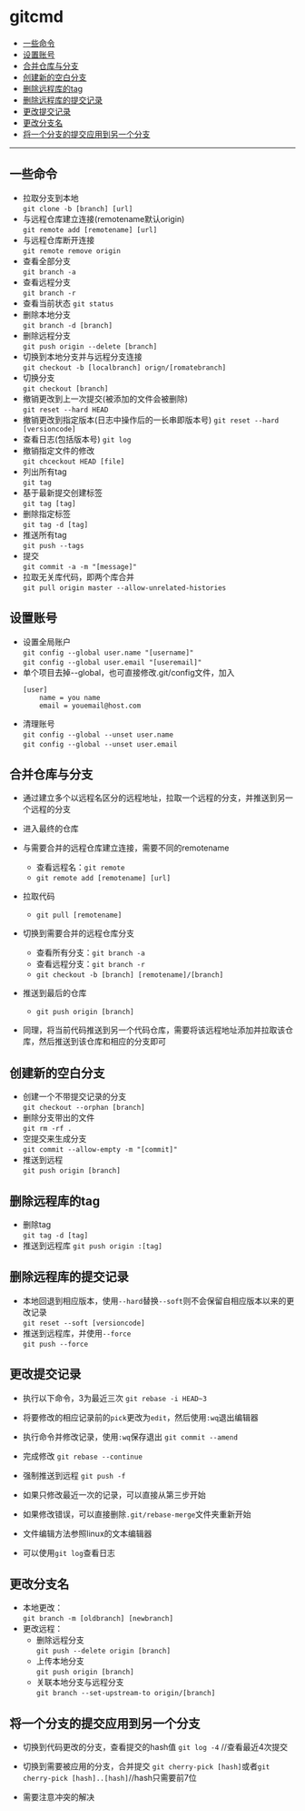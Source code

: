 # gitcmd

<!-- @import "[TOC]" {cmd="toc" depthFrom=2 depthTo=4 orderedList=false} -->

<!-- code_chunk_output -->

- [一些命令](#一些命令)
- [设置账号](#设置账号)
- [合并仓库与分支](#合并仓库与分支)
- [创建新的空白分支](#创建新的空白分支)
- [删除远程库的tag](#删除远程库的tag)
- [删除远程库的提交记录](#删除远程库的提交记录)
- [更改提交记录](#更改提交记录)
- [更改分支名](#更改分支名)
- [将一个分支的提交应用到另一个分支](#将一个分支的提交应用到另一个分支)

<!-- /code_chunk_output -->

---

## 一些命令

- 拉取分支到本地    
    `git clone -b [branch] [url]`
- 与远程仓库建立连接(remotename默认origin)  
    `git remote add [remotename] [url]`
- 与远程仓库断开连接    
    `git remote remove origin`
- 查看全部分支  
    `git branch -a`
- 查看远程分支  
    `git branch -r`
- 查看当前状态
    `git status`
- 删除本地分支  
    `git branch -d [branch]`
- 删除远程分支  
    `git push origin --delete [branch]`
- 切换到本地分支并与远程分支连接    
    `git checkout -b [localbranch] orign/[romatebranch]`
- 切换分支  
    `git checkout [branch]`
- 撤销更改到上一次提交(被添加的文件会被删除)  
    `git reset --hard HEAD`
- 撤销更改到指定版本(日志中操作后的一长串即版本号)
    `git reset --hard [versioncode]`
- 查看日志(包括版本号)
    `git log`
- 撤销指定文件的修改    
    `git chceckout HEAD [file]`
- 列出所有tag   
    `git tag`
- 基于最新提交创建标签  
    `git tag [tag]`
- 删除指定标签  
    `git tag -d [tag]`
- 推送所有tag   
    `git push --tags`
- 提交  
    `git commit -a -m "[message]"`
- 拉取无关库代码，即两个库合并  
    `git pull origin master --allow-unrelated-histories`

## 设置账号

- 设置全局账户  
    `git config --global user.name "[username]"`    
    `git config --global user.email "[useremail]"`
- 单个项目去掉--global，也可直接修改.git/config文件，加入 
    ```
    [user]
        name = you name
        email = youemail@host.com
    ```
- 清理账号  
    `git config --global --unset user.name`     
    `git config --global --unset user.email`

## 合并仓库与分支

- 通过建立多个以远程名区分的远程地址，拉取一个远程的分支，并推送到另一个远程的分支
- 进入最终的仓库
- 与需要合并的远程仓库建立连接，需要不同的remotename
    - 查看远程名：`git remote`
    - `git remote add [remotename] [url]`
- 拉取代码
    - `git pull [remotename]`
- 切换到需要合并的远程仓库分支
    - 查看所有分支：`git branch -a`
    - 查看远程分支：`git branch -r`
    - `git checkout -b [branch] [remotename]/[branch]`
- 推送到最后的仓库
    - `git push origin [branch]`

- 同理，将当前代码推送到另一个代码仓库，需要将该远程地址添加并拉取该仓库，然后推送到该仓库和相应的分支即可

## 创建新的空白分支 

- 创建一个不带提交记录的分支    
    `git checkout --orphan [branch]`
- 删除分支带出的文件    
    `git rm -rf .`
- 空提交来生成分支  
    `git commit --allow-empty -m "[commit]"`
- 推送到远程    
    `git push origin [branch]`

## 删除远程库的tag 

- 删除tag   
    `git tag -d [tag]`
- 推送到远程库 
    `git push origin :[tag]`

## 删除远程库的提交记录

- 本地回退到相应版本，使用`--hard`替换`--soft`则不会保留自相应版本以来的更改记录    
    `git reset --soft [versioncode]`
- 推送到远程库，并使用`--force`     
    `git push --force`

## 更改提交记录

- 执行以下命令，3为最近三次
    `git rebase -i HEAD~3`
- 将要修改的相应记录前的`pick`更改为`edit`，然后使用`:wq`退出编辑器
- 执行命令并修改记录，使用`:wq`保存退出
    `git commit --amend`
- 完成修改
    `git rebase --continue`
- 强制推送到远程
    `git push -f`

- 如果只修改最近一次的记录，可以直接从第三步开始
- 如果修改错误，可以直接删除`.git/rebase-merge`文件夹重新开始
- 文件编辑方法参照linux的文本编辑器
- 可以使用`git log`查看日志

## 更改分支名 

- 本地更改：   
    `git branch -m [oldbranch] [newbranch]`
- 更改远程：    
    - 删除远程分支  
        `git push --delete origin [branch]`
    - 上传本地分支  
        `git push origin [branch]`
    - 关联本地分支与远程分支    
        `git branch --set-upstream-to origin/[branch]`

## 将一个分支的提交应用到另一个分支

- 切换到代码更改的分支，查看提交的hash值
    `git log -4` //查看最近4次提交
- 切换到需要被应用的分支，合并提交
    `git cherry-pick [hash]`或者`git cherry-pick [hash]..[hash]`//hash只需要前7位

- 需要注意冲突的解决